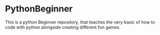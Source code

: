 # PythonBeginner
This is a python Beginner repository, that teaches the very basic of how to code with python alongside creating different fun games.
